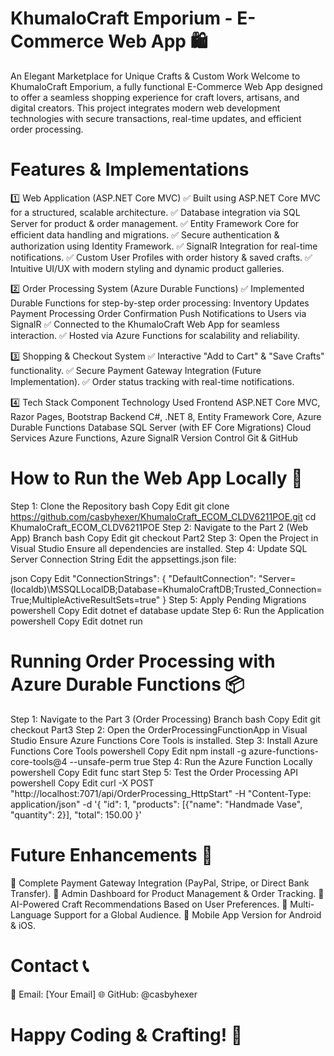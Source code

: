 # KhumaloCraft Emporium - E-Commerce Web App 🛍️
An Elegant Marketplace for Unique Crafts & Custom Work
Welcome to KhumaloCraft Emporium, a fully functional E-Commerce Web App designed to offer a seamless shopping experience for craft lovers, artisans, and digital creators. This project integrates modern web development technologies with secure transactions, real-time updates, and efficient order processing.

# Features & Implementations
1️⃣ Web Application (ASP.NET Core MVC)
✅ Built using ASP.NET Core MVC for a structured, scalable architecture.
✅ Database integration via SQL Server for product & order management.
✅ Entity Framework Core for efficient data handling and migrations.
✅ Secure authentication & authorization using Identity Framework.
✅ SignalR Integration for real-time notifications.
✅ Custom User Profiles with order history & saved crafts.
✅ Intuitive UI/UX with modern styling and dynamic product galleries.

2️⃣ Order Processing System (Azure Durable Functions)
✅ Implemented Durable Functions for step-by-step order processing:
Inventory Updates
Payment Processing
Order Confirmation
Push Notifications to Users via SignalR
✅ Connected to the KhumaloCraft Web App for seamless interaction.
✅ Hosted via Azure Functions for scalability and reliability.

3️⃣ Shopping & Checkout System
✅ Interactive "Add to Cart" & "Save Crafts" functionality.
✅ Secure Payment Gateway Integration (Future Implementation).
✅ Order status tracking with real-time notifications.

4️⃣ Tech Stack
Component	Technology Used
Frontend	ASP.NET Core MVC, Razor Pages, Bootstrap
Backend	C#, .NET 8, Entity Framework Core, Azure Durable Functions
Database	SQL Server (with EF Core Migrations)
Cloud Services	Azure Functions, Azure SignalR
Version Control	Git & GitHub

# How to Run the Web App Locally 🚀
Step 1: Clone the Repository
bash
Copy
Edit
git clone https://github.com/casbyhexer/KhumaloCraft_ECOM_CLDV6211POE.git
cd KhumaloCraft_ECOM_CLDV6211POE
Step 2: Navigate to the Part 2 (Web App) Branch
bash
Copy
Edit
git checkout Part2
Step 3: Open the Project in Visual Studio
Ensure all dependencies are installed.
Step 4: Update SQL Server Connection String
Edit the appsettings.json file:

json
Copy
Edit
"ConnectionStrings": {
    "DefaultConnection": "Server=(localdb)\\MSSQLLocalDB;Database=KhumaloCraftDB;Trusted_Connection=True;MultipleActiveResultSets=true"
}
Step 5: Apply Pending Migrations
powershell
Copy
Edit
dotnet ef database update
Step 6: Run the Application
powershell
Copy
Edit
dotnet run

# Running Order Processing with Azure Durable Functions 📦
Step 1: Navigate to the Part 3 (Order Processing) Branch
bash
Copy
Edit
git checkout Part3
Step 2: Open the OrderProcessingFunctionApp in Visual Studio
Ensure Azure Functions Core Tools is installed.
Step 3: Install Azure Functions Core Tools
powershell
Copy
Edit
npm install -g azure-functions-core-tools@4 --unsafe-perm true
Step 4: Run the Azure Function Locally
powershell
Copy
Edit
func start
Step 5: Test the Order Processing API
powershell
Copy
Edit
curl -X POST "http://localhost:7071/api/OrderProcessing_HttpStart" -H "Content-Type: application/json" -d '{ "id": 1, "products": [{"name": "Handmade Vase", "quantity": 2}], "total": 150.00 }'

# Future Enhancements 📢
🔹 Complete Payment Gateway Integration (PayPal, Stripe, or Direct Bank Transfer).
🔹 Admin Dashboard for Product Management & Order Tracking.
🔹 AI-Powered Craft Recommendations Based on User Preferences.
🔹 Multi-Language Support for a Global Audience.
🔹 Mobile App Version for Android & iOS.

# Contact 📞
📧 Email: [Your Email]
🌐 GitHub: @casbyhexer

# Happy Coding & Crafting! 🚀
